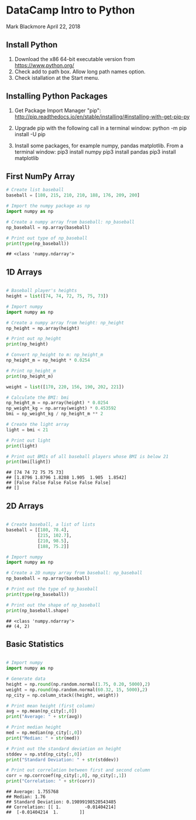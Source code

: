 DataCamp Intro to Python
================
Mark Blackmore
April 22, 2018

Install Python
--------------

1.  Download the x86 64-bit executable version from <https://www.python.org/>
2.  Check add to path box. Allow long path names option.
3.  Check istallation at the Start menu.

Installing Python Packages
--------------------------

1.  Get Package Import Manager "pip": <http://pip.readthedocs.io/en/stable/installing/#installing-with-get-pip-py>

2.  Upgrade pip with the following call in a terminal window: python -m pip install -U pip

3.  Install some packages, for example numpy, pandas matplotlib. From a terminal window: pip3 install numpy pip3 install pandas pip3 install matplotlib

First NumPy Array
-----------------

``` python
# Create list baseball
baseball = [180, 215, 210, 210, 188, 176, 209, 200]

# Import the numpy package as np
import numpy as np

# Create a numpy array from baseball: np_baseball
np_baseball = np.array(baseball)

# Print out type of np_baseball
print(type(np_baseball))
```

    ## <class 'numpy.ndarray'>

1D Arrays
---------

``` python

# Baseball player's heights
height = list([74, 74, 72, 75, 75, 73])

# Import numpy
import numpy as np

# Create a numpy array from height: np_height
np_height = np.array(height)

# Print out np_height
print(np_height)

# Convert np_height to m: np_height_m
np_height_m = np_height * 0.0254

# Print np_height_m
print(np_height_m)

weight = list([170, 220, 156, 190, 202, 221])

# Calculate the BMI: bmi
np_height_m = np.array(height) * 0.0254
np_weight_kg = np.array(weight) * 0.453592
bmi = np_weight_kg / np_height_m ** 2

# Create the light array
light = bmi < 21

# Print out light
print(light)

# Print out BMIs of all baseball players whose BMI is below 21
print(bmi[light])
```

    ## [74 74 72 75 75 73]
    ## [1.8796 1.8796 1.8288 1.905  1.905  1.8542]
    ## [False False False False False False]
    ## []

2D Arrays
---------

``` python

# Create baseball, a list of lists
baseball = [[180, 78.4],
            [215, 102.7],
            [210, 98.5],
            [188, 75.2]]

# Import numpy
import numpy as np

# Create a 2D numpy array from baseball: np_baseball
np_baseball = np.array(baseball)

# Print out the type of np_baseball
print(type(np_baseball))

# Print out the shape of np_baseball
print(np_baseball.shape)
```

    ## <class 'numpy.ndarray'>
    ## (4, 2)

Basic Statistics
----------------

``` python

# Import numpy
import numpy as np

# Generate data
height = np.round(np.random.normal(1.75, 0.20, 5000),2)
weight = np.round(np.random.normal(60.32, 15, 5000),2)
np_city = np.column_stack((height, weight))

# Print mean height (first column)
avg = np.mean(np_city[:,0])
print("Average: " + str(avg))

# Print median height
med = np.median(np_city[:,0])
print("Median: " + str(med))

# Print out the standard deviation on height
stddev = np.std(np_city[:,0])
print("Standard Deviation: " + str(stddev))

# Print out correlation between first and second column
corr = np.corrcoef(np_city[:,0], np_city[:,1])
print("Correlation: " + str(corr))
```

    ## Average: 1.755768
    ## Median: 1.76
    ## Standard Deviation: 0.19899198520543485
    ## Correlation: [[ 1.         -0.01404214]
    ##  [-0.01404214  1.        ]]
